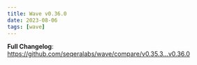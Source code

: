 ```yaml
---
title: Wave v0.36.0
date: 2023-08-06
tags: [wave]
---
```


**Full Changelog**: https://github.com/seqeralabs/wave/compare/v0.35.3...v0.36.0
